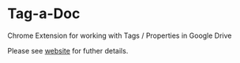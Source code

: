 # Tag-a-Doc

Chrome Extension for working with Tags / Properties in Google Drive

Please see [website](https://educ.io/extensions/tag-a-doc) for futher details.